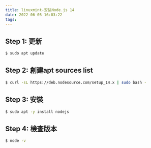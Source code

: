 ```yaml
---
title: linuxmint-安裝Node.js 14
date: 2022-06-05 16:03:22
tags:
---
```


## Step 1: 更新

``` bash
$ sudo apt update 
```

## Step 2: 創建apt sources list

``` bash
$ curl -sL https://deb.nodesource.com/setup_14.x | sudo bash -
```

## Step 3: 安裝

``` bash
$ sudo apt -y install nodejs
```

## Step 4: 檢查版本

``` bash
$ node -v
```


